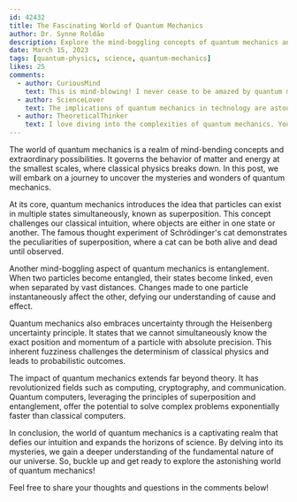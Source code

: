 ```yaml
---
id: 42432
title: The Fascinating World of Quantum Mechanics
author: Dr. Synne Roldão
description: Explore the mind-boggling concepts of quantum mechanics and its impact on modern science.
date: March 15, 2023
tags: [quantum-physics, science, quantum-mechanics]
likes: 25
comments:
  - author: CuriousMind
    text: This is mind-blowing! I never cease to be amazed by quantum mechanics.
  - author: ScienceLover
    text: The implications of quantum mechanics in technology are astounding. Great post!
  - author: TheoreticalThinker
    text: I love diving into the complexities of quantum mechanics. Your explanation is concise and clear.
---
```


The world of quantum mechanics is a realm of mind-bending concepts and extraordinary possibilities. It governs the behavior of matter and energy at the smallest scales, where classical physics breaks down. In this post, we will embark on a journey to uncover the mysteries and wonders of quantum mechanics.

At its core, quantum mechanics introduces the idea that particles can exist in multiple states simultaneously, known as superposition. This concept challenges our classical intuition, where objects are either in one state or another. The famous thought experiment of Schrödinger's cat demonstrates the peculiarities of superposition, where a cat can be both alive and dead until observed.

Another mind-boggling aspect of quantum mechanics is entanglement. When two particles become entangled, their states become linked, even when separated by vast distances. Changes made to one particle instantaneously affect the other, defying our understanding of cause and effect.

Quantum mechanics also embraces uncertainty through the Heisenberg uncertainty principle. It states that we cannot simultaneously know the exact position and momentum of a particle with absolute precision. This inherent fuzziness challenges the determinism of classical physics and leads to probabilistic outcomes.

The impact of quantum mechanics extends far beyond theory. It has revolutionized fields such as computing, cryptography, and communication. Quantum computers, leveraging the principles of superposition and entanglement, offer the potential to solve complex problems exponentially faster than classical computers.

In conclusion, the world of quantum mechanics is a captivating realm that defies our intuition and expands the horizons of science. By delving into its mysteries, we gain a deeper understanding of the fundamental nature of our universe. So, buckle up and get ready to explore the astonishing world of quantum mechanics!

Feel free to share your thoughts and questions in the comments below!
